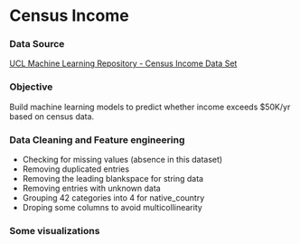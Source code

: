 # Census Income
 
### Data Source
[UCL Machine Learning Repository - Census Income Data Set](http://archive.ics.uci.edu/ml/datasets/Census+Income)


### Objective
Build machine learning models to predict whether income exceeds $50K/yr based on census data.   


### Data Cleaning and Feature engineering
- Checking for missing values (absence in this dataset)
- Removing duplicated entries
- Removing the leading blankspace for string data
- Removing entries with unknown data
- Grouping 42 categories into 4 for native_country
- Droping some columns to avoid multicollinearity


### Some visualizations
